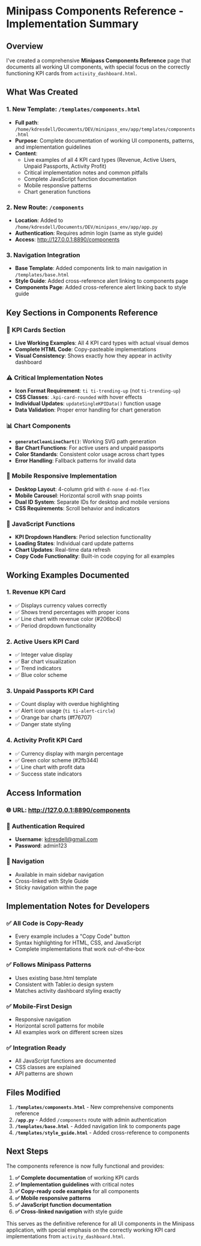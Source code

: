 # Minipass Components Reference - Implementation Summary

## Overview

I've created a comprehensive **Minipass Components Reference** page that documents all working UI components, with special focus on the correctly functioning KPI cards from `activity_dashboard.html`.

## What Was Created

### 1. **New Template: `/templates/components.html`**
- **Full path**: `/home/kdresdell/Documents/DEV/minipass_env/app/templates/components.html`
- **Purpose**: Complete documentation of working UI components, patterns, and implementation guidelines
- **Content**: 
  - Live examples of all 4 KPI card types (Revenue, Active Users, Unpaid Passports, Activity Profit)
  - Critical implementation notes and common pitfalls
  - Complete JavaScript function documentation
  - Mobile responsive patterns
  - Chart generation functions

### 2. **New Route: `/components`**
- **Location**: Added to `/home/kdresdell/Documents/DEV/minipass_env/app/app.py`
- **Authentication**: Requires admin login (same as style guide)
- **Access**: http://127.0.0.1:8890/components

### 3. **Navigation Integration**
- **Base Template**: Added components link to main navigation in `/templates/base.html`
- **Style Guide**: Added cross-reference alert linking to components page
- **Components Page**: Added cross-reference alert linking back to style guide

## Key Sections in Components Reference

### 🎯 **KPI Cards Section**
- **Live Working Examples**: All 4 KPI card types with actual visual demos
- **Complete HTML Code**: Copy-pasteable implementations
- **Visual Consistency**: Shows exactly how they appear in activity dashboard

### ⚠️ **Critical Implementation Notes**
- **Icon Format Requirement**: `ti ti-trending-up` (not `ti-trending-up`)
- **CSS Classes**: `.kpi-card-rounded` with hover effects
- **Individual Updates**: `updateSingleKPIData()` function usage
- **Data Validation**: Proper error handling for chart generation

### 📊 **Chart Components**
- **`generateCleanLineChart()`**: Working SVG path generation
- **Bar Chart Functions**: For active users and unpaid passports
- **Color Standards**: Consistent color usage across chart types
- **Error Handling**: Fallback patterns for invalid data

### 📱 **Mobile Responsive Implementation**
- **Desktop Layout**: 4-column grid with `d-none d-md-flex`
- **Mobile Carousel**: Horizontal scroll with snap points
- **Dual ID System**: Separate IDs for desktop and mobile versions
- **CSS Requirements**: Scroll behavior and indicators

### 🔧 **JavaScript Functions**
- **KPI Dropdown Handlers**: Period selection functionality
- **Loading States**: Individual card update patterns
- **Chart Updates**: Real-time data refresh
- **Copy Code Functionality**: Built-in code copying for all examples

## Working Examples Documented

### 1. **Revenue KPI Card**
- ✅ Displays currency values correctly
- ✅ Shows trend percentages with proper icons
- ✅ Line chart with revenue color (#206bc4)
- ✅ Period dropdown functionality

### 2. **Active Users KPI Card**  
- ✅ Integer value display
- ✅ Bar chart visualization
- ✅ Trend indicators
- ✅ Blue color scheme

### 3. **Unpaid Passports KPI Card**
- ✅ Count display with overdue highlighting
- ✅ Alert icon usage (`ti ti-alert-circle`)
- ✅ Orange bar charts (#f76707)
- ✅ Danger state styling

### 4. **Activity Profit KPI Card**
- ✅ Currency display with margin percentage
- ✅ Green color scheme (#2fb344)
- ✅ Line chart with profit data
- ✅ Success state indicators

## Access Information

### 🌐 **URL**: http://127.0.0.1:8890/components

### 🔑 **Authentication Required**
- **Username**: kdresdell@gmail.com  
- **Password**: admin123

### 🧭 **Navigation**
- Available in main sidebar navigation
- Cross-linked with Style Guide
- Sticky navigation within the page

## Implementation Notes for Developers

### ✅ **All Code is Copy-Ready**
- Every example includes a "Copy Code" button
- Syntax highlighting for HTML, CSS, and JavaScript
- Complete implementations that work out-of-the-box

### ✅ **Follows Minipass Patterns**
- Uses existing base.html template
- Consistent with Tabler.io design system
- Matches activity dashboard styling exactly

### ✅ **Mobile-First Design**
- Responsive navigation
- Horizontal scroll patterns for mobile
- All examples work on different screen sizes

### ✅ **Integration Ready**
- All JavaScript functions are documented
- CSS classes are explained
- API patterns are shown

## Files Modified

1. **`/templates/components.html`** - New comprehensive components reference
2. **`/app.py`** - Added `/components` route with admin authentication
3. **`/templates/base.html`** - Added navigation link to components page
4. **`/templates/style_guide.html`** - Added cross-reference to components

## Next Steps

The components reference is now fully functional and provides:

1. **✅ Complete documentation** of working KPI cards
2. **✅ Implementation guidelines** with critical notes
3. **✅ Copy-ready code examples** for all components
4. **✅ Mobile responsive patterns** 
5. **✅ JavaScript function documentation**
6. **✅ Cross-linked navigation** with style guide

This serves as the definitive reference for all UI components in the Minipass application, with special emphasis on the correctly working KPI card implementations from `activity_dashboard.html`.